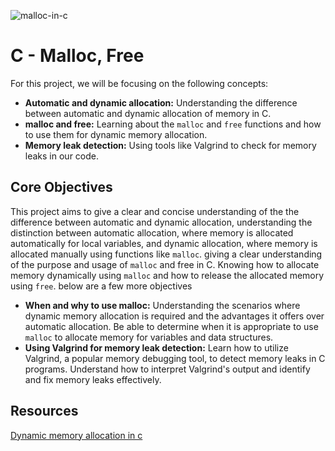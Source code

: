 ![malloc-in-c](https://github.com/softlink2/alx-low_level_programming/assets/121310192/dadb68d7-78f8-4df4-84f0-9a20904982f2)
# C - Malloc, Free  
For this project, we will be focusing on the following concepts:  
* __Automatic and dynamic allocation:__ Understanding the difference between automatic and dynamic allocation of memory in C.  
* __malloc and free:__ Learning about the `malloc` and `free` functions and how to use them for dynamic memory allocation.  
* __Memory leak detection:__ Using tools like Valgrind to check for memory leaks in our code.  
## Core Objectives  
This project aims to give a clear and concise understanding of the the difference between automatic and dynamic allocation, understanding the distinction between automatic allocation, where memory is allocated automatically for local variables, and dynamic allocation, where memory is allocated manually using functions like `malloc`. giving a clear understanding of the purpose and usage of `malloc` and free in C. Knowing how to allocate memory dynamically using `malloc` and how to release the allocated memory using `free`. below are a few more objectives  
* __When and why to use malloc:__ Understanding the scenarios where dynamic memory allocation is required and the advantages it offers over automatic allocation. Be able to determine when it is appropriate to use `malloc` to allocate memory for variables and data structures.  
* __Using Valgrind for memory leak detection:__ Learn how to utilize Valgrind, a popular memory debugging tool, to detect memory leaks in C programs. Understand how to interpret Valgrind's output and identify and fix memory leaks effectively.  
## Resources  
[Dynamic memory allocation in c](https://www.youtube.com/watch?v=xDVC3wKjS64)
